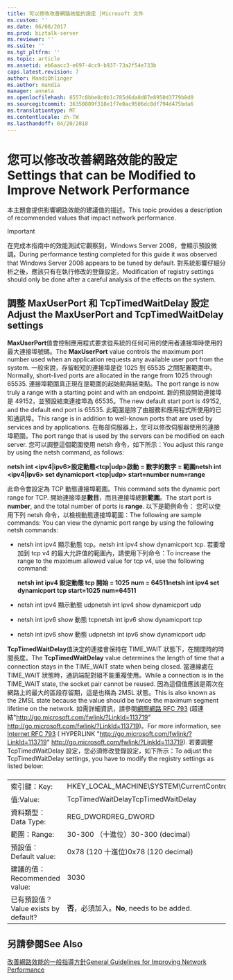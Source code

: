 ```yaml
---
title: 可以修改改善網路效能的設定 |Microsoft 文件
ms.custom: ''
ms.date: 06/08/2017
ms.prod: biztalk-server
ms.reviewer: ''
ms.suite: ''
ms.tgt_pltfrm: ''
ms.topic: article
ms.assetid: eb6aacc3-e697-4cc9-b937-73a2f54e733b
caps.latest.revision: 7
author: MandiOhlinger
ms.author: mandia
manager: anneta
ms.openlocfilehash: 8557c8bbe8c0b1c785d6da8d87e8950d3779b8d0
ms.sourcegitcommit: 36350889f318e1f7e0ac9506dc8df794d475bda6
ms.translationtype: MT
ms.contentlocale: zh-TW
ms.lasthandoff: 04/20/2018
---
```

# <a name="settings-that-can-be-modified-to-improve-network-performance"></a><span data-ttu-id="a6c81-102">您可以修改改善網路效能的設定</span><span class="sxs-lookup"><span data-stu-id="a6c81-102">Settings that can be Modified to Improve Network Performance</span></span>
<span data-ttu-id="a6c81-103">本主題會提供影響網路效能的建議值的描述。</span><span class="sxs-lookup"><span data-stu-id="a6c81-103">This topic provides a description of recommended values   that impact network performance.</span></span>  
  
> [!IMPORTANT]  
>  <span data-ttu-id="a6c81-104">在完成本指南中的效能測試它觀察到，Windows Server 2008，會顯示預設微調。</span><span class="sxs-lookup"><span data-stu-id="a6c81-104">During performance testing completed for this guide it was observed that Windows Server 2008 appears to be tuned by default.</span></span> <span data-ttu-id="a6c81-105">對系統影響仔細分析之後，應該只有在執行修改的登錄設定。</span><span class="sxs-lookup"><span data-stu-id="a6c81-105">Modification of  registry settings should only be done after a careful analysis of the effects on the system.</span></span>  
  
## <a name="adjust-the-maxuserport-and-tcptimedwaitdelay-settings"></a><span data-ttu-id="a6c81-106">調整 MaxUserPort 和 TcpTimedWaitDelay 設定</span><span class="sxs-lookup"><span data-stu-id="a6c81-106">Adjust the MaxUserPort and TcpTimedWaitDelay settings</span></span>  
 <span data-ttu-id="a6c81-107">**MaxUserPort**值會控制應用程式要求從系統的任何可用的使用者連接埠時使用的最大連接埠號碼。</span><span class="sxs-lookup"><span data-stu-id="a6c81-107">The **MaxUserPort** value controls the maximum port number used when an application requests any available user port from the system.</span></span> <span data-ttu-id="a6c81-108">一般來說，存留較短的連接埠是從 1025 到 65535 之間配置範圍中。</span><span class="sxs-lookup"><span data-stu-id="a6c81-108">Normally, short-lived ports are allocated in the range from 1025 through 65535.</span></span> <span data-ttu-id="a6c81-109">連接埠範圍真正現在是範圍的起始點與結束點。</span><span class="sxs-lookup"><span data-stu-id="a6c81-109">The port range is now truly a range with a starting point and with an endpoint.</span></span> <span data-ttu-id="a6c81-110">新的預設開始連接埠是 49152，並預設結束連接埠為 65535。</span><span class="sxs-lookup"><span data-stu-id="a6c81-110">The new default start port is 49152, and the default end port is 65535.</span></span> <span data-ttu-id="a6c81-111">此範圍是除了由服務和應用程式所使用的已知通訊埠。</span><span class="sxs-lookup"><span data-stu-id="a6c81-111">This range is in addition to well-known ports that are used by services and by applications.</span></span> <span data-ttu-id="a6c81-112">在每部伺服器上，您可以修改伺服器使用的連接埠範圍。</span><span class="sxs-lookup"><span data-stu-id="a6c81-112">The port range that is used by the servers can be modified on each server.</span></span> <span data-ttu-id="a6c81-113">您可以調整這個範圍使用 netsh 命令，如下所示：</span><span class="sxs-lookup"><span data-stu-id="a6c81-113">You adjust this range by using the netsh command, as follows:</span></span>  
  
 <span data-ttu-id="a6c81-114">**netsh int \<ipv4&#124;ipv6\>設定動態\<tcp&#124;udp\>啟動 = 數字的數字 = 範圍**</span><span class="sxs-lookup"><span data-stu-id="a6c81-114">**netsh int \<ipv4&#124;ipv6\> set dynamicport \<tcp&#124;udp\> start=number num=range**</span></span>  
  
 <span data-ttu-id="a6c81-115">此命令會設定為 TCP 動態連接埠範圍。</span><span class="sxs-lookup"><span data-stu-id="a6c81-115">This command sets the dynamic port range for TCP.</span></span> <span data-ttu-id="a6c81-116">開始連接埠是**數目**，而且連接埠總數**範圍**。</span><span class="sxs-lookup"><span data-stu-id="a6c81-116">The start port is **number**, and the total number of ports is **range**.</span></span> <span data-ttu-id="a6c81-117">以下是範例命令： 您可以使用下列 netsh 命令，以檢視動態連接埠範圍：</span><span class="sxs-lookup"><span data-stu-id="a6c81-117">The following are sample commands: You can view the dynamic port range by using the following netsh commands:</span></span>  
  
-   <span data-ttu-id="a6c81-118">netsh int ipv4 顯示動態 tcp。</span><span class="sxs-lookup"><span data-stu-id="a6c81-118">netsh int ipv4 show dynamicport tcp.</span></span> <span data-ttu-id="a6c81-119">若要增加到 tcp v4 的最大允許值的範圍內，請使用下列命令：</span><span class="sxs-lookup"><span data-stu-id="a6c81-119">To increase the range to the maximum allowed value for tcp v4, use the following command:</span></span>  
  
     <span data-ttu-id="a6c81-120">**netsh int ipv4 設定動態 tcp 開始 = 1025 num = 64511**</span><span class="sxs-lookup"><span data-stu-id="a6c81-120">**netsh int ipv4 set dynamicport tcp start=1025 num=64511**</span></span>  
  
-   <span data-ttu-id="a6c81-121">netsh int ipv4 顯示動態 udp</span><span class="sxs-lookup"><span data-stu-id="a6c81-121">netsh int ipv4 show dynamicport udp</span></span>  
  
-   <span data-ttu-id="a6c81-122">netsh int ipv6 show 動態 tcp</span><span class="sxs-lookup"><span data-stu-id="a6c81-122">netsh int ipv6 show dynamicport tcp</span></span>  
  
-   <span data-ttu-id="a6c81-123">netsh int ipv6 show 動態 udp</span><span class="sxs-lookup"><span data-stu-id="a6c81-123">netsh int ipv6 show dynamicport udp</span></span>  
  
 <span data-ttu-id="a6c81-124">**TcpTimedWaitDelay**值決定的連接會保持在 TIME_WAIT 狀態下，在關閉時的時間長度。</span><span class="sxs-lookup"><span data-stu-id="a6c81-124">The **TcpTimedWaitDelay** value determines the length of time that a connection stays in the TIME_WAIT state when being closed.</span></span> <span data-ttu-id="a6c81-125">當連線處在 TIME_WAIT 狀態時，通訊端配對組不能重複使用。</span><span class="sxs-lookup"><span data-stu-id="a6c81-125">While a connection is in the TIME_WAIT state, the socket pair cannot be reused.</span></span> <span data-ttu-id="a6c81-126">因為這個值應該是兩次在網路上的最大的區段存留期，這是也稱為 2MSL 狀態。</span><span class="sxs-lookup"><span data-stu-id="a6c81-126">This is also known as the 2MSL state because the value should be twice the maximum segment lifetime on the network.</span></span> <span data-ttu-id="a6c81-127">如需詳細資訊，請參閱[網際網路 RFC 793](http://go.microsoft.com/fwlink/?LinkId=113719) (超連結"http://go.microsoft.com/fwlink/?LinkId=113719" http://go.microsoft.com/fwlink/?LinkId=113719)。</span><span class="sxs-lookup"><span data-stu-id="a6c81-127">For more information, see [Internet RFC 793](http://go.microsoft.com/fwlink/?LinkId=113719) ( HYPERLINK "http://go.microsoft.com/fwlink/?LinkId=113719" http://go.microsoft.com/fwlink/?LinkId=113719).</span></span> <span data-ttu-id="a6c81-128">若要調整 TcpTimedWaitDelay 設定，您必須修改登錄設定，如下所示：</span><span class="sxs-lookup"><span data-stu-id="a6c81-128">To adjust the TcpTimedWaitDelay settings, you have to modify the registry settings as listed below:</span></span>  
  
###  
  
|||  
|-|-|  
|<span data-ttu-id="a6c81-129">索引鍵：</span><span class="sxs-lookup"><span data-stu-id="a6c81-129">Key:</span></span>|<span data-ttu-id="a6c81-130">HKEY_LOCAL_MACHINE\SYSTEM\CurrentControlSet\Services\Tcpip\Parameters</span><span class="sxs-lookup"><span data-stu-id="a6c81-130">HKEY_LOCAL_MACHINE\SYSTEM\CurrentControlSet\Services\Tcpip\Parameters</span></span>|  
|<span data-ttu-id="a6c81-131">值:</span><span class="sxs-lookup"><span data-stu-id="a6c81-131">Value:</span></span>|<span data-ttu-id="a6c81-132">TcpTimedWaitDelay</span><span class="sxs-lookup"><span data-stu-id="a6c81-132">TcpTimedWaitDelay</span></span>|  
|<span data-ttu-id="a6c81-133">資料類型：</span><span class="sxs-lookup"><span data-stu-id="a6c81-133">Data Type:</span></span>|<span data-ttu-id="a6c81-134">REG_DWORD</span><span class="sxs-lookup"><span data-stu-id="a6c81-134">REG_DWORD</span></span>|  
|<span data-ttu-id="a6c81-135">範圍：</span><span class="sxs-lookup"><span data-stu-id="a6c81-135">Range:</span></span>|<span data-ttu-id="a6c81-136">30-300 （十進位）</span><span class="sxs-lookup"><span data-stu-id="a6c81-136">30-300 (decimal)</span></span>|  
|<span data-ttu-id="a6c81-137">預設值︰</span><span class="sxs-lookup"><span data-stu-id="a6c81-137">Default value:</span></span>|<span data-ttu-id="a6c81-138">0x78 (120 十進位)</span><span class="sxs-lookup"><span data-stu-id="a6c81-138">0x78 (120 decimal)</span></span>|  
|<span data-ttu-id="a6c81-139">建議的值：</span><span class="sxs-lookup"><span data-stu-id="a6c81-139">Recommended value:</span></span>|<span data-ttu-id="a6c81-140">30</span><span class="sxs-lookup"><span data-stu-id="a6c81-140">30</span></span>|  
|<span data-ttu-id="a6c81-141">已有預設值？</span><span class="sxs-lookup"><span data-stu-id="a6c81-141">Value exists by default?</span></span>|<span data-ttu-id="a6c81-142">**否**，必須加入。</span><span class="sxs-lookup"><span data-stu-id="a6c81-142">**No**, needs to be added.</span></span>|  
  
## <a name="see-also"></a><span data-ttu-id="a6c81-143">另請參閱</span><span class="sxs-lookup"><span data-stu-id="a6c81-143">See Also</span></span>  
 [<span data-ttu-id="a6c81-144">改善網路效能的一般指導方針</span><span class="sxs-lookup"><span data-stu-id="a6c81-144">General Guidelines for Improving Network Performance</span></span>](../technical-guides/general-guidelines-for-improving-network-performance.md)